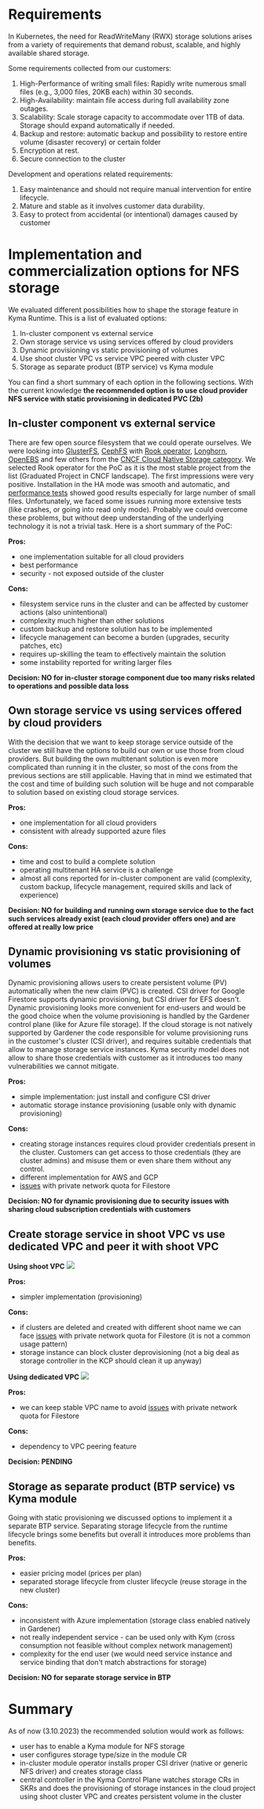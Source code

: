 # Requirements

In Kubernetes, the need for ReadWriteMany (RWX) storage solutions arises from a variety of requirements that demand robust, scalable, and highly available shared storage. 

Some requirements collected from our customers:

1. High-Performance of writing small files: Rapidly write numerous small files (e.g., 3,000 files, 20KB each) within 30 seconds.
2. High-Availability: maintain file access during full availability zone outages.
3. Scalability: Scale storage capacity to accommodate over 1TB of data. Storage should expand automatically if needed.
4. Backup and restore: automatic backup and possibility to restore entire volume (disaster recovery) or certain folder
5. Encryption at rest.
6. Secure connection to the cluster

Development and operations related requirements:
1. Easy maintenance and should not require manual intervention for entire lifecycle. 
2. Mature and stable as it involves customer data durability.
3. Easy to protect from accidental (or intentional) damages caused by customer

# Implementation and commercialization options for NFS storage

We evaluated different possibilities how to shape the storage feature in Kyma Runtime. 
This is a list of evaluated options:
1. In-cluster component vs external service 
2. Own storage service vs using services offered by cloud providers
3. Dynamic provisioning vs static provisioning of volumes
4. Use shoot cluster VPC vs service VPC peered with cluster VPC
5. Storage as separate product (BTP service) vs Kyma module



You can find a short summary of each option in the following sections. With the current knowledge **the recommended option is to use cloud provider NFS service with static provisioning in dedicated PVC (2b)**

## In-cluster component vs external service

There are few open source filesystem that we could operate ourselves. We were looking into [GlusterFS](https://github.com/gluster/glusterfs), [CephFS](https://github.com/ceph/ceph) with [Rook operator](https://github.com/rook/rook), [Longhorn](https://github.com/longhorn/longhorn), [OpenEBS](https://github.com/openebs/openebs) and few others from the [CNCF Cloud Native Storage category](https://landscape.cncf.io/card-mode?category=cloud-native-storage&grouping=category). We selected Rook operator for the PoC as it is the most stable project from the list (Graduated Project in CNCF landscape). 
The first impressions were very positive. Installation in the HA mode was smooth and automatic, and [performance tests](https://github.com/pbochynski/cloud-benchmark#sample-results-for-ceph-fs-and-efs-storage) showed good results especially for large number of small files. Unfortunately, we faced some issues running more extensive tests (like crashes, or going into read only mode). Probably we could overcome these problems, but without deep understanding of the underlying technology it is not a trivial task. Here is a short summary of the PoC:

**Pros:**
- one implementation suitable for all cloud providers
- best performance
- security - not exposed outside of the cluster

**Cons:**
- filesystem service runs in the cluster and can be affected by customer actions (also unintentional)
- complexity much higher than other solutions
- custom backup and restore solution has to be implemented
- lifecycle management can become a burden (upgrades, security patches, etc)
- requires up-skilling the team to effectively maintain the solution
- some instability reported for writing larger files

**Decision: NO for in-cluster storage component due too many risks related to operations and possible data loss**

## Own storage service vs using services offered by cloud providers

With the decision that we want to keep storage service outside of the cluster we still have the options to build our own or use those from cloud providers. But building the own multitenant solution is even more complicated than running it in the cluster, so most of the cons from the previous sections are still applicable. Having that in mind we estimated that the cost and time of building such solution will be huge and not comparable to solution based on existing cloud storage services.

**Pros:**
- one implementation for all cloud providers
- consistent with already supported azure files 

**Cons:**
- time and cost to build a complete solution
- operating multitenant HA service is a challenge
- almost all cons reported for in-cluster component are valid (complexity, custom backup, lifecycle management, required skills and lack of experience)

**Decision: NO for building and running own storage service due to the fact such services already exist (each cloud provider offers one) and are offered at really low price**

## Dynamic provisioning vs static provisioning of volumes

Dynamic provisioning allows users to create persistent volume (PV) automatically when the new claim (PVC) is created. CSI driver for Google Firestore supports dynamic provisioning, but CSI driver for EFS doesn't. Dynamic provisioning looks more convenient for end-users and would be the good choice when the volume provisioning is handled by the Gardener control plane (like for Azure file storage). If the cloud storage is not natively supported by Gardener the code responsible for volume provisioning runs in the customer's cluster (CSI driver), and requires suitable credentials that allow to manage storage service instances. Kyma security model does not allow to share those credentials with customer as it introduces too many vulnerabilities we cannot mitigate. 

**Pros:**
- simple implementation: just install and configure CSI driver
- automatic storage instance provisioning (usable only with dynamic provisioning)

**Cons:**
- creating storage instances requires cloud provider credentials present in the cluster. Customers can get access to those credentials (they are cluster admins) and misuse them or even share them without any control. 
- different implementation for AWS and GCP
- [issues](https://cloud.google.com/filestore/docs/create-instance-issues#system_limit_for_internal_resources_has_been_reached_error_when_creating_an_instance) with private network quota for Filestore

**Decision: NO for dynamic provisioning due to security issues with sharing cloud subscription credentials with customers**

## Create storage service in shoot VPC vs use dedicated VPC and peer it with shoot VPC

**Using shoot VPC**
![](nfs-shoot-vpc.drawio.svg)

**Pros:**
- simpler implementation (provisioning)

**Cons:**
- if clusters are deleted and created with different shoot name we can face [issues](https://cloud.google.com/filestore/docs/create-instance-issues#system_limit_for_internal_resources_has_been_reached_error_when_creating_an_instance) with private network quota for Filestore (it is not a common usage pattern)
- storage instance can block cluster deprovisioning (not a big deal as storage controller in the KCP should clean it up anyway)

**Using dedicated VPC**
![](nfs-own-vpc.drawio.svg)

**Pros:**
- we can keep stable VPC name to avoid [issues](https://cloud.google.com/filestore/docs/create-instance-issues#system_limit_for_internal_resources_has_been_reached_error_when_creating_an_instance) with private network quota for Filestore

**Cons:**
- dependency to VPC peering feature

**Decision: PENDING**

## Storage as separate product (BTP service) vs Kyma module

Going with static provisioning we discussed options to implement it a separate BTP service. Separating storage lifecycle from the runtime lifecycle brings some benefits but overall it introduces more problems than benefits.

**Pros:**
- easier pricing model (prices per plan)
- separated storage lifecycle from cluster lifecycle (reuse storage in the new cluster)

**Cons:**
- inconsistent with Azure implementation (storage class enabled natively in Gardener)
- not really independent service - can be used only with Kym (cross consumption not feasible without complex network management)
- complexity for the end user (we would need service instance and service binding that don't match abstractions for storage)
  
**Decision: NO for separate storage service in BTP**

# Summary

As of now (3.10.2023) the recommended solution would work as follows:
- user has to enable a Kyma module for NFS storage
- user configures storage type/size in the module CR
- in-cluster module operator installs proper CSI driver (native or generic NFS driver) and creates storage class
- central controller in the Kyma Control Plane watches storage CRs in SKRs and does the provisioning of storage instances in the cloud project using shoot cluster VPC and creates persistent volume in the cluster
